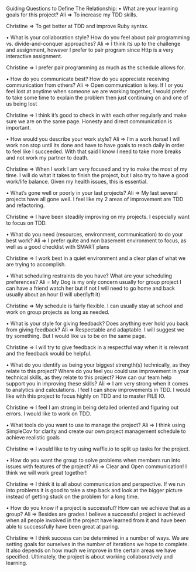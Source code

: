 Guiding Questions to Define The Relationship:
•	What are your learning goals for this project?
Ali  => To increase my TDD skills.

Christine => To get better at TDD and improve Ruby syntax.

•	What is your collaboration style? How do you feel about pair programming vs. divide-and-conquer approaches?
Ali  => I think its up to the challenge and assignment, however I prefer to pair program since Http is a very interactive assignment.

Christine => I prefer pair programming as much as the schedule allows for.

•	How do you communicate best? How do you appreciate receiving communication from others?
Ali  => Open communication is key. If I or you feel lost at anytime when someone we are working together, I would prefer to take some time to explain the problem then just continuing on and one of us being lost

Christine => I think it’s good to check in with each other regularly and make sure we are on the same page. Honesty and direct communication is important.

•	How would you describe your work style?
Ali  =>  I’m a work horse! I will work non stop until its done and have to have goals to reach daily in order to feel like I succeeded. With that said I know I need to take more breaks and not work my partner to death.

Christine => When I work I am very focused and try to make the most of my time. I will do what it takes to finish the project, but I also try to  have a good work/life balance. Given my health issues, this is essential.

•	What’s gone well or poorly in your last projects?
Ali  => My last several projects have all gone well. I feel like my 2 areas of improvement are TDD and refactoring.

Christine => I have been steadily improving on my projects. I especially want to focus on TDD.

•	What do you need (resources, environment, communication) to do your best work?
Ali  => I prefer quite and non basement environment to focus, as well as a good checklist with SMART plans

Christine => I work best in a quiet environment and a clear plan of what we are trying to accomplish.

•	What scheduling restraints do you have? What are your scheduling preferences?
Ali  =  My Dog is my only concern usually for group project I can have a friend watch her but if not I will need to go home and back usually about an hour (I will uber/lyft it)

Christine => My schedule is fairly flexible. I can usually stay at school and work on group projects as long as needed.

•	What is your style for giving feedback? Does anything ever hold you back from giving feedback?
Ali  => Respectable and adaptable. I will suggest we try something. But I would like us to be on the same page.

Christine => I will try to give feedback in a respectful way when it is relevant and the feedback would be helpful.

•	What do you identify as being your biggest strength(s) technically, as they relate to this project? Where do you feel you could use improvement in your technical skills, as they relate to this project? How can our team help support you in improving these skills?
Ali  => I am very strong when it comes to analytics and calculations. I feel I can show improvements in TDD. I would like with this project to focus highly on TDD and to master FILE IO.

Christine => I feel I am strong in being detailed oriented and figuring out errors. I would like to work on TDD.

•	What tools do you want to use to manage the project?
Ali  => I think using SimpleCov for clarity and create our own project management schedule to achieve realistic goals

Christine => I would like to try using waffle.io to split up tasks for the project.

•	How do you want the group to solve problems when members run into issues with features of the project?
Ali  => Clear and Open communication! I think we will work great together!

Christine => I think it is all about communication and perspective. If we run into problems it is good to take a step back and look at the bigger picture instead of getting stuck on the problem for a long time.

•	How do you know if a project is successful? How can we achieve that as a group?
Ali  => Besides are grades I believe a successful project is achieved when all people involved in the project have learned from it and have been able to successfully have been great at paring.

Christine => I think success can be determined in a number of ways. We are setting goals for ourselves in the number of iterations we hope to complete. It also depends on how much we improve in the certain areas we have specified. Ultimately, the project is about working collaboratively and learning.
